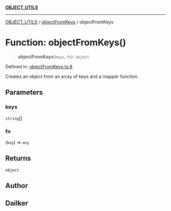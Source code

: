 [**OBJECT_UTILS**](../../README.md)

***

[OBJECT_UTILS](../../README.md) / [objectFromKeys](../README.md) / objectFromKeys

# Function: objectFromKeys()

> **objectFromKeys**(`keys`, `fn`): `object`

Defined in: [objectFromKeys.ts:8](https://github.com/dailker/everyutil/blob/fd2dd910f5fc45d6a6fda4227f10403d6a5baee7/src/object/objectFromKeys.ts#L8)

Creates an object from an array of keys and a mapper function.

## Parameters

### keys

`string`[]

### fn

(`key`) => `any`

## Returns

`object`

## Author

## Dailker
